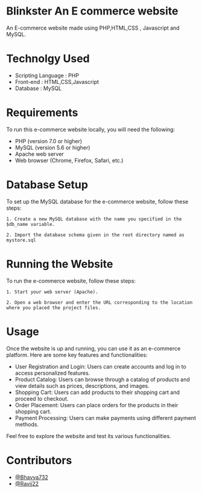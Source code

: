 # Blinkster An E commerce website

An E-commerce website made using PHP,HTML,CSS , Javascript and MySQL.

# Technolgy Used

- Scripting Language : PHP
- Front-end : HTML,CSS,Javascript
- Database : MySQL

# Requirements

To run this e-commerce website locally, you will need the following:

- PHP (version 7.0 or higher)
- MySQL (version 5.6 or higher)
- Apache web server
- Web browser (Chrome, Firefox, Safari, etc.)

# Database Setup

To set up the MySQL database for the e-commerce website, follow these steps:

    1. Create a new MySQL database with the name you specified in the $db_name variable.

    2. Import the database schema given in the root directory named as mystore.sql
  

# Running the Website

To run the e-commerce website, follow these steps:

    1. Start your web server (Apache).

    2. Open a web browser and enter the URL corresponding to the location where you placed the project files.

# Usage

Once the website is up and running, you can use it as an e-commerce platform. Here are some key features and functionalities:

- User Registration and Login: Users can create accounts and log in to access personalized features.
- Product Catalog: Users can browse through a catalog of products and view details such as prices, descriptions, and images.
- Shopping Cart: Users can add products to their shopping cart and proceed to checkout.
- Order Placement: Users can place orders for the products in their shopping cart.
- Payment Processing: Users can make payments using different payment methods.

Feel free to explore the website and test its various functionalities.

# Contributors

- [@Bhavya732](https://github.com/Bhavya732)
- [@Ravij22](https://github.com/Ravij22)
